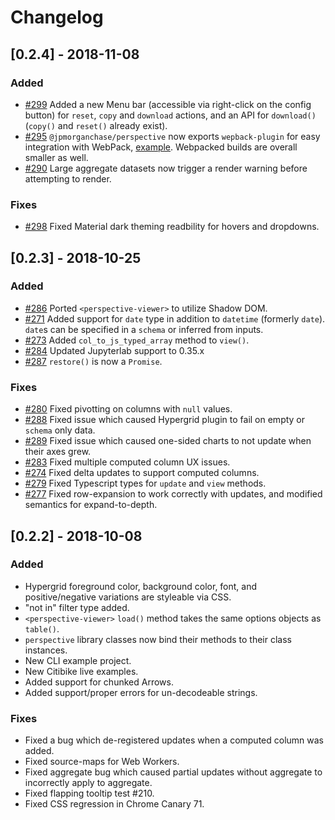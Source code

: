 # Changelog

## [0.2.4] - 2018-11-08
### Added
* [#299](https://github.com/jpmorganchase/perspective/pull/299) Added a new Menu bar (accessible via right-click on the config button) for `reset`, `copy` and `download` actions, and an API for `download()` (`copy()` and `reset()` already exist).
* [#295](https://github.com/jpmorganchase/perspective/pull/295) `@jpmorganchase/perspective` now exports `wepback-plugin` for easy integration with WebPack, [example](https://github.com/jpmorganchase/perspective/blob/master/examples/webpack/webpack.config.js).  Webpacked builds are overall smaller as well. 
* [#290](https://github.com/jpmorganchase/perspective/pull/290) Large aggregate datasets now trigger a render warning before attempting to render.

### Fixes
* [#298](https://github.com/jpmorganchase/perspective/pull/298) Fixed Material dark theming readbility for hovers and dropdowns.

## [0.2.3] - 2018-10-25
### Added
* [#286](https://github.com/jpmorganchase/perspective/pull/286) Ported `<perspective-viewer>` to utilize Shadow DOM.
* [#271](https://github.com/jpmorganchase/perspective/pull/271) Added support for `date` type in addition to `datetime` (formerly `date`).  `date`s can be specified in a `schema` or inferred from inputs.
* [#273](https://github.com/jpmorganchase/perspective/pull/273) Added `col_to_js_typed_array` method to `view()`.
* [#284](https://github.com/jpmorganchase/perspective/pull/284) Updated Jupyterlab support to 0.35.x
* [#287](https://github.com/jpmorganchase/perspective/pull/287) `restore()` is now a `Promise`.
  
### Fixes
* [#280](https://github.com/jpmorganchase/perspective/pull/280) Fixed pivotting on columns with `null` values.
* [#288](https://github.com/jpmorganchase/perspective/pull/288) Fixed issue which caused Hypergrid plugin to fail on empty or `schema` only data.
* [#289](https://github.com/jpmorganchase/perspective/pull/289) Fixed issue which caused one-sided charts to not update when their axes grew.
* [#283](https://github.com/jpmorganchase/perspective/pull/283) Fixed multiple computed column UX issues.
* [#274](https://github.com/jpmorganchase/perspective/pull/274) Fixed delta updates to support computed columns.
* [#279](https://github.com/jpmorganchase/perspective/pull/279) Fixed Typescript types for `update` and `view` methods.
* [#277](https://github.com/jpmorganchase/perspective/pull/277) Fixed row-expansion to work correctly with updates, and modified semantics for expand-to-depth.

## [0.2.2] - 2018-10-08
### Added
* Hypergrid foreground color, background color, font, and positive/negative variations are styleable via CSS.
* "not in" filter type added.
* `<perspective-viewer>` `load()` method takes the same options objects as `table()`.
* `perspective` library classes now bind their methods to their class instances.
* New CLI example project.
* New Citibike live examples.
* Added support for chunked Arrows.
* Added support/proper errors for un-decodeable strings.
  
### Fixes
* Fixed a bug which de-registered updates when a computed column was added.
* Fixed source-maps for Web Workers.
* Fixed aggregate bug which caused partial updates without aggregate to incorrectly apply to aggregate.
* Fixed flapping tooltip test #210.
* Fixed CSS regression in Chrome Canary 71.
